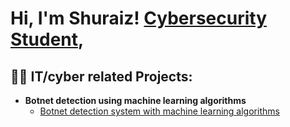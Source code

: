 <h1>Hi, I'm Shuraiz! <a href="https://www.linkedin.com/in/shuraiz-malik-42b7a0230/">Cybersecurity Student</a>, 



  
<h2>👨‍💻 IT/cyber related Projects:</h2>

- <b>Botnet detection using machine learning algorithms</b>
  - [Botnet detection system with machine learning algorithms ](https://github.com/shuraizmalik123/shuraizmalik123/blob/main/Main_project_code.ipynb)
  

<!--
**joshmadakor1/joshmadakor1** is a ✨ _special_ ✨ repository because its `README.md` (this file) appears on your GitHub profile.

Here are some ideas to get you started:

- 🔭 I’m currently working on ...
- 🌱 I’m currently learning ...
- 👯 I’m looking to collaborate on ...
- 🤔 I’m looking for help with ...
- 💬 Ask me about ...
- 📫 How to reach me: ...
- 😄 Pronouns: ...
- ⚡ Fun fact: ...
-->
